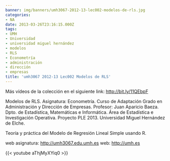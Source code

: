 ```yaml
---
banner: img/banners/umh3067-2012-13-lec002-modelos-de-rls.jpg
categories:
- NA
date: 2013-03-26T23:16:15.000Z
tags:
- UMH
- Universidad
- universidad miguel hernández
- modelos
- RLS
- Econometría
- administración
- dirección
- empresas
title: 'umh3067 2012-13 Lec002 Modelos de RLS'
---
```


Más vídeos de la colección en el siguiente link: http://bit.ly/11QEbpF 

Modelos de RLS.
Asignatura: Econometría.
Curso de Adaptación Grado en Administración y Dirección de Empresas.
Profesor: Juan Aparicio Baeza.
Dpto. de Estadística, Matemáticas e Informática.
Área de Estadística e Investigación Operativa.
Proyecto PLE 2013. Universidad Miguel Hernández de Elche.

Teoría y práctica del Modelo de Regresión Lineal Simple usando R.

web asignatura: http://umh3067.edu.umh.es
web: http://umh.es

{{< youtube aThjMyXYiq0 >}}
